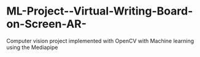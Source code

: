 # ML-Project--Virtual-Writing-Board-on-Screen-AR-
Computer vision project implemented with OpenCV with Machine learning using the Mediapipe
